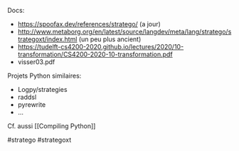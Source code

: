 
Docs:
- https://spoofax.dev/references/stratego/ (a jour)
- http://www.metaborg.org/en/latest/source/langdev/meta/lang/stratego/strategoxt/index.html (un peu plus ancient)
- https://tudelft-cs4200-2020.github.io/lectures/2020/10-transformation/CS4200-2020-10-transformation.pdf
- visser03.pdf

Projets Python similaires:

- Logpy/strategies
- raddsl
- pyrewrite
- ...

Cf. aussi [[Compiling Python]]

<!-- Keywords -->
#stratego #strategoxt
<!-- /Keywords -->
